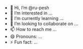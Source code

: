 - 👋 Hi, I’m @ru-pesh
- 👀 I’m interested in ...
- 🌱 I’m currently learning ...
- 💞️ I’m looking to collaborate on ...
- 📫 How to reach me ...
- 😄 Pronouns: ...
- ⚡ Fun fact: ...

<!---
ru-pesh/ru-pesh is a ✨ special ✨ repository because its `README.md` (this file) appears on your GitHub profile.
You can click the Preview link to take a look at your changes.
--->
